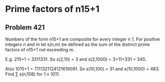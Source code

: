 #  Prime factors of n15+1
## Problem 421



Numbers of the form n15+1 are composite for every integer n  1.
For positive integers n and m let s(n,m) be defined as the sum of the distinct prime factors of n15+1 not exceeding m.

E.g. 215+1 = 3311331.
So s(2,10) = 3 and s(2,1000) = 3+11+331 = 345.

Also 1015+1 = 7111321124121619091.
So s(10,100) = 31 and s(10,1000) = 483.
Find &Sum; s(n,108) for 1 n  1011.




